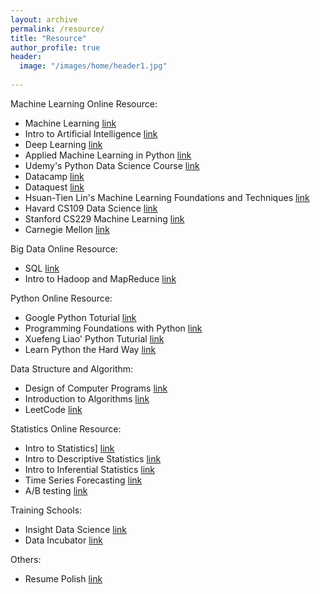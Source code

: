 ```yaml
---
layout: archive
permalink: /resource/
title: "Resource"
author_profile: true
header:
  image: "/images/home/header1.jpg"
  
---
```

Machine Learning Online Resource:
* Machine Learning
  [link](https://www.coursera.org/learn/machine-learning)
* Intro to Artificial Intelligence
  [link](https://www.udacity.com/course/intro-to-artificial-intelligence–cs271)
* Deep Learning
  [link](https://www.coursera.org/specializations/deep-learning)
* Applied Machine Learning in Python
  [link](https://www.coursera.org/learn/python-machine-learning)
* Udemy's Python Data Science Course
  [link](https://www.udemy.com/python-for-data-science-and-machine-learning-bootcamp/learn/v4/content)
* Datacamp
  [link](https://www.datacamp.com/)
* Dataquest
  [link](https://www.dataquest.io/)
* Hsuan-Tien Lin's Machine Learning Foundations and Techniques
  [link](http://www.csie.ntu.edu.tw/~htlin/mooc/)
* Havard CS109 Data Science 
  [link](http://cs109.github.io/2015/)
* Stanford CS229 Machine Learning 
  [link](http://cs229.stanford.edu/)
* Carnegie Mellon
  [link](http://www.cs.cmu.edu/~ninamf/courses/601sp15/lectures.shtml)

Big Data Online Resource:
* SQL
  [link](https://www.udacity.com/course/data-wrangling-with-mongodb–ud032)
* Intro to Hadoop and MapReduce
  [link](https://www.udacity.com/course/intro-to-hadoop-and-mapreduce–ud617)

Python Online Resource:
* Google Python Toturial
  [link](https://developers.google.com/edu/python/)
* Programming Foundations with Python
  [link](https://www.udacity.com/course/programming-foundations-with-python–ud036)
* Xuefeng Liao' Python Tuturial
  [link](https://www.liaoxuefeng.com/wiki/0014316089557264a6b348958f449949df42a6d3a2e542c000)
* Learn Python the Hard Way
  [link](https://learnpythonthehardway.org/book/)

Data Structure and Algorithm:
* Design of Computer Programs
  [link](https://www.udacity.com/course/design-of-computer-programs–cs212)
* Introduction to Algorithms 
  [link](https://ocw.mit.edu/courses/electrical-engineering-and-computer-science/6-006-introduction-to-algorithms-fall-2011/)
* LeetCode
  [link](https://leetcode.com/)

Statistics Online Resource:
* Intro to Statistics]
  [link](https://www.udacity.com/course/intro-to-statistics–st101)
* Intro to Descriptive Statistics
  [link](https://www.udacity.com/course/intro-to-descriptive-statistics–ud827)
* Intro to Inferential Statistics
  [link](https://www.udacity.com/course/intro-to-inferential-statistics–ud201)
* Time Series Forecasting
  [link](https://www.udacity.com/course/time-series-forecasting–ud980)
* A/B testing
  [link](https://www.udacity.com/course/ab-testing–ud257)

Training Schools:
* Insight Data Science
  [link](http://insightdatascience.com/)
* Data Incubator
  [link](https://www.thedataincubator.com/)

Others:
* Resume Polish
  [link](https://www.careereducation.columbia.edu/topics/resumes-cvs)
  
